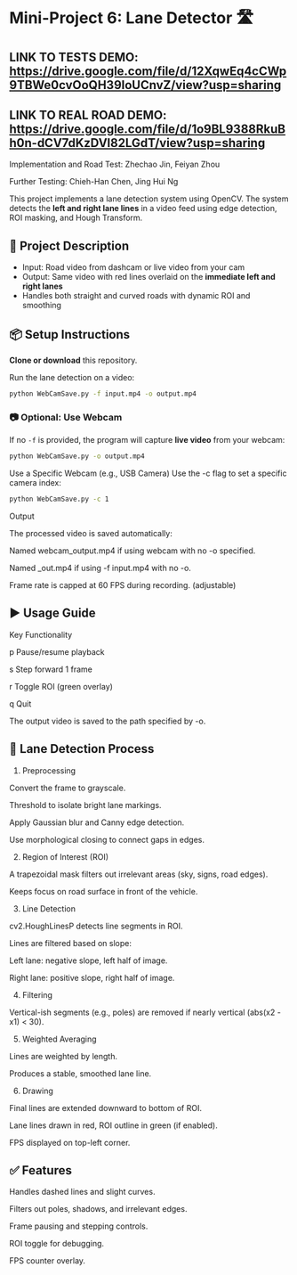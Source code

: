 # Mini-Project 6: Lane Detector 🛣️
## LINK TO TESTS DEMO: https://drive.google.com/file/d/12XqwEq4cCWp9TBWe0cvOoQH39IoUCnvZ/view?usp=sharing
## LINK TO REAL ROAD DEMO: https://drive.google.com/file/d/1o9BL9388RkuBh0n-dCV7dKzDVl82LGdT/view?usp=sharing
Implementation and Road Test: Zhechao Jin, Feiyan Zhou

Further Testing: Chieh-Han Chen, Jing Hui Ng

This project implements a lane detection system using OpenCV. The system detects the **left and right lane lines** in a video feed using edge detection, ROI masking, and Hough Transform.

## 🧠 Project Description

- Input: Road video from dashcam or live video from your cam
- Output: Same video with red lines overlaid on the **immediate left and right lanes**
- Handles both straight and curved roads with dynamic ROI and smoothing

## 📦 Setup Instructions

**Clone or download** this repository.

Run the lane detection on a video:
```bash
python WebCamSave.py -f input.mp4 -o output.mp4
```

### 📷 Optional: Use Webcam

If no `-f` is provided, the program will capture **live video** from your webcam:

```bash
python WebCamSave.py -o output.mp4
```

Use a Specific Webcam (e.g., USB Camera)
Use the -c flag to set a specific camera index:
```bash
python WebCamSave.py -c 1
```
Output

The processed video is saved automatically:

Named webcam_output.mp4 if using webcam with no -o specified.

Named <inputname>_out.mp4 if using -f input.mp4 with no -o.

Frame rate is capped at 60 FPS during recording. (adjustable)


## ▶️ Usage Guide

Key	Functionality

p	Pause/resume playback

s	Step forward 1 frame

r	Toggle ROI (green overlay)

q	Quit

The output video is saved to the path specified by -o.


## 🧠 Lane Detection Process
1. Preprocessing
   
Convert the frame to grayscale.

Threshold to isolate bright lane markings.

Apply Gaussian blur and Canny edge detection.

Use morphological closing to connect gaps in edges.

2. Region of Interest (ROI)
   
A trapezoidal mask filters out irrelevant areas (sky, signs, road edges).

Keeps focus on road surface in front of the vehicle.

3. Line Detection
   
cv2.HoughLinesP detects line segments in ROI.

Lines are filtered based on slope:

Left lane: negative slope, left half of image.

Right lane: positive slope, right half of image.

4. Filtering
   
Vertical-ish segments (e.g., poles) are removed if nearly vertical (abs(x2 - x1) < 30).

5. Weighted Averaging
   
Lines are weighted by length.

Produces a stable, smoothed lane line.

6. Drawing
   
Final lines are extended downward to bottom of ROI.

Lane lines drawn in red, ROI outline in green (if enabled).

FPS displayed on top-left corner.

## ✅ Features

Handles dashed lines and slight curves.

Filters out poles, shadows, and irrelevant edges.

Frame pausing and stepping controls.

ROI toggle for debugging.

FPS counter overlay.

